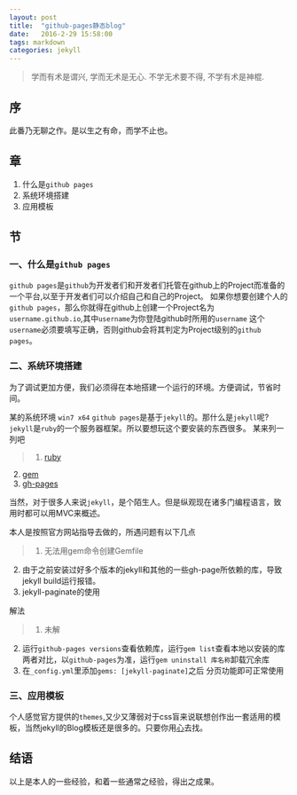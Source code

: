 ```yaml
---
layout: post
title:  "github-pages静态blog"
date:   2016-2-29 15:58:00
tags: markdown
categories: jekyll
---
```



>学而有术是谓兴,
>学而无术是无心.
>不学无术要不得,
>不学有术是神棍.


<!-- more -->

## __序__ ##
此番乃无聊之作。是以生之有命，而学不止也。

## __章__ ##
1. 什么是`github pages`
2. 系统环境搭建
3. 应用模板


## __节__ ##

### 一、什么是`github pages` ###

`github pages`是`github`为开发者们和开发者们托管在github上的Project而准备的一个平台,以至于开发者们可以介绍自己和自己的Project。
如果你想要创建个人的`github pages`，那么你就得在github上创建一个Project名为
`username.github.io`,其中`username`为你登陆github时所用的`username`
这个`username`必须要填写正确，否则github会将其判定为Project级别的`github pages`。

### 二、系统环境搭建 ###
为了调试更加方便，我们必须得在本地搭建一个运行的环境。方便调试，节省时间。

某的系统环境 `win7 x64`
`github pages`是基于`jekyll`的。那什么是`jekyll`呢?`jekyll`是`ruby`的一个服务器框架。所以要想玩这个要安装的东西很多。
某来列一列吧


>1. [ruby](https://www.ruby-lang.org/en/documentation/installation/)
2. [gem](https://rubygems.org/pages/download)
3. [gh-pages](https://github.com/github/pages-gem)

当然，对于很多人来说`jekyll`，是个陌生人。但是纵观现在诸多门编程语言，致用时都可以用MVC来概述。

本人是按照官方网站指导去做的，所遇问题有以下几点

>1. 无法用gem命令创建Gemfile
2. 由于之前安装过好多个版本的jekyll和其他的一些gh-page所依赖的库，导致jekyll build运行报错。
3. jekyll-paginate的使用

解法


>1. 未解
2. 运行`github-pages versions`查看依赖库，运行`gem list`查看本地以安装的库 两者对比，以`github-pages`为准，运行`gem uninstall 库名称`卸载冗余库
3. 在`_config.yml`里添加`gems: [jekyll-paginate]`之后 分页功能即可正常使用


### 三、应用模板 ###
个人感觉官方提供的`themes`,又少又薄弱对于css盲来说联想创作出一套适用的模板，当然jekyll的Blog模板还是很多的。只要你用[心](http://jekyllthemes.org/)去找。

## __结语__ ##
以上是本人的一些经验，和着一些通常之经验，得出之成果。
